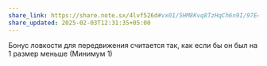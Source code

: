 ```yaml
---
share_link: https://share.note.sx/4lvf526d#vx01/5HM8Kvq8TzHqCh6n9I/97E4zB/cc+1QFJ3/BGY
share_updated: 2025-02-03T12:31:35+05:00
---
```

Бонус ловкости для передвижения считается так, как если бы он был на 1 размер меньше (Минимум 1)